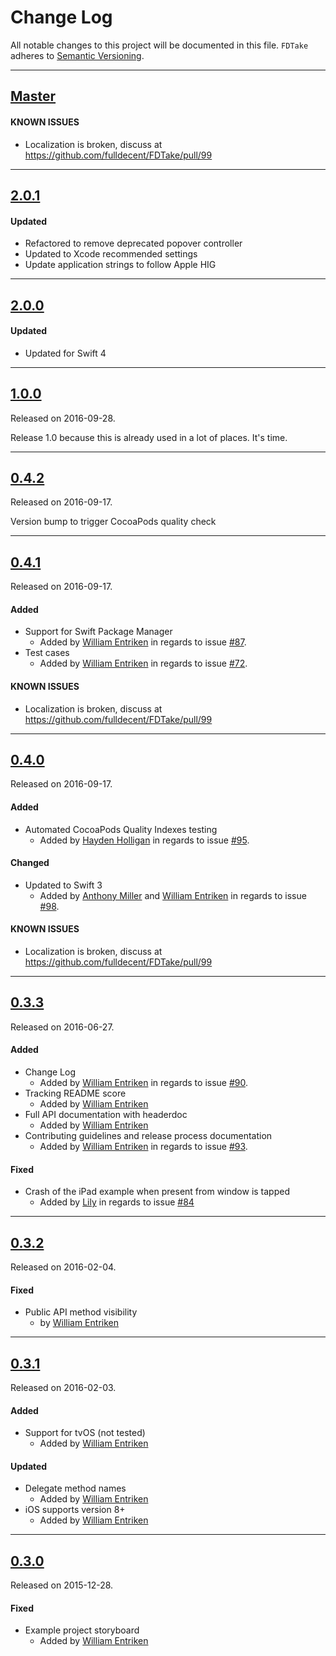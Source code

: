 # Change Log
All notable changes to this project will be documented in this file.
`FDTake` adheres to [Semantic Versioning](http://semver.org/).

---

## [Master](https://github.com/fulldecent/FDBarGuage/compare/2.0.1...master)

#### KNOWN ISSUES

- Localization is broken, discuss at https://github.com/fulldecent/FDTake/pull/99

---

## [2.0.1](https://github.com/fulldecent/FDBarGuage/compare/2.0.1)
#### Updated

- Refactored to remove deprecated popover controller
- Updated to Xcode recommended settings
- Update application strings to follow Apple HIG

------

## [2.0.0](https://github.com/fulldecent/FDBarGuage/compare/2.0.0)

#### Updated

- Updated for Swift 4

------

## [1.0.0](https://github.com/fulldecent/FDBarGuage/releases/tag/1.0.0)

Released on 2016-09-28.

Release 1.0 because this is already used in a lot of places. It's time.

---

## [0.4.2](https://github.com/fulldecent/FDBarGuage/releases/tag/0.4.2)
Released on 2016-09-17.

Version bump to trigger CocoaPods quality check

---

## [0.4.1](https://github.com/fulldecent/FDBarGuage/releases/tag/0.4.1)
Released on 2016-09-17.

#### Added
- Support for Swift Package Manager
  - Added by [William Entriken](https://github.com/fulldecent) in regards to issue
  [#87](https://github.com/fulldecent/FDBarGuage/issues/87).
- Test cases
  - Added by [William Entriken](https://github.com/fulldecent) in regards to issue
  [#72](https://github.com/fulldecent/FDBarGuage/issues/72).

#### KNOWN ISSUES
- Localization is broken, discuss at https://github.com/fulldecent/FDTake/pull/99

---

## [0.4.0](https://github.com/fulldecent/FDBarGuage/releases/tag/0.4.0)
Released on 2016-09-17.

#### Added
- Automated CocoaPods Quality Indexes testing
  - Added by [Hayden Holligan](https://github.com/haydenholligan) in regards to issue
  [#95](https://github.com/fulldecent/FDTake/issues/95).

#### Changed
- Updated to Swift 3
  - Added by [Anthony Miller](https://github.com/AnthonyMDev) and [William Entriken](https://github.com/fulldecent) in regards to issue
  [#98](https://github.com/fulldecent/FDTake/issues/98).

#### KNOWN ISSUES
- Localization is broken, discuss at https://github.com/fulldecent/FDTake/pull/99

---

## [0.3.3](https://github.com/fulldecent/FDBarGuage/releases/tag/0.3.3)
Released on 2016-06-27.

#### Added
- Change Log
  - Added by [William Entriken](https://github.com/fulldecent) in regards to issue
  [#90](https://github.com/fulldecent/FDBarGuage/issues/90).
- Tracking README score
  - Added by [William Entriken](https://github.com/fulldecent)
- Full API documentation with headerdoc
  - Added by [William Entriken](https://github.com/fulldecent)
- Contributing guidelines and release process documentation
  - Added by [William Entriken](https://github.com/fulldecent) in regards to issue
  [#93](https://github.com/fulldecent/FDBarGuage/issues/93).

#### Fixed
- Crash of the iPad example when present from window is tapped
  - Added by [Lily](https://github.com/Lily418) in regards to issue
  [#84](https://github.com/fulldecent/FDTake/issues/84)

---

## [0.3.2](https://github.com/fulldecent/FDBarGuage/releases/tag/0.3.2)
Released on 2016-02-04.

#### Fixed
- Public API method visibility
  -  by [William Entriken](https://github.com/fulldecent)

---

## [0.3.1](https://github.com/fulldecent/FDBarGuage/releases/tag/0.3.1)
Released on 2016-02-03.

#### Added
- Support for tvOS (not tested)
  - Added by [William Entriken](https://github.com/fulldecent)

#### Updated
- Delegate method names
  - Added by [William Entriken](https://github.com/fulldecent)
- iOS supports version 8+
  - Added by [William Entriken](https://github.com/fulldecent)

---

## [0.3.0](https://github.com/fulldecent/FDBarGuage/releases/tag/0.3.0)
Released on 2015-12-28.

#### Fixed
- Example project storyboard
  - Added by [William Entriken](https://github.com/fulldecent)
